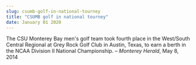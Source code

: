 ```yaml
---
slug: csumb-golf-in-national-tourney
title: "CSUMB golf in national tourney"
date: January 01 2020
---
```


 
<p>
  The CSU Monterey Bay men's golf team took fourth place in the West/South
  Central Regional at Grey Rock Golf Club in Austin, Texas, to earn a berth in
  the NCAA Division II National Championship. – <em>Monterey Herald</em>, May 8,
  2014
</p>
 
